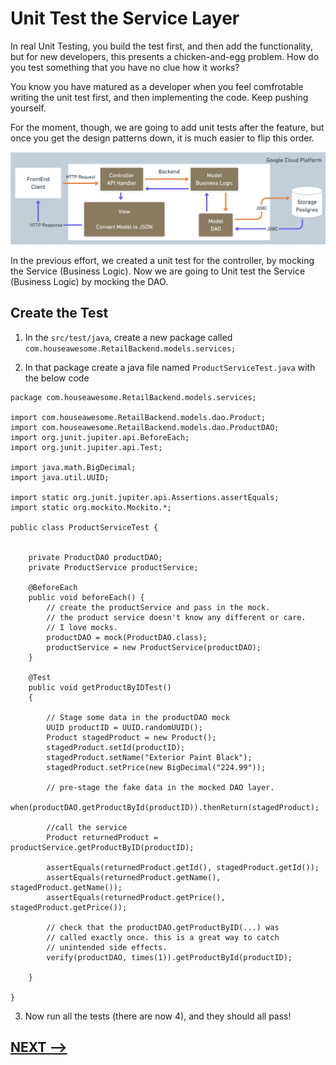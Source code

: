 # Unit Test the Service Layer

In real Unit Testing, you build the test first, and then add the functionality, but for new developers, this presents a chicken-and-egg problem.  How do you test something that you have no clue how it works?  

You know you have matured as a developer when you feel comfrotable writing the unit test first, and then implementing the code.  Keep pushing yourself. 

For the moment, though, we are going to add unit tests after the feature, but once you get the design patterns down, it is much easier to flip this order. 

![](12-backend-layers.png)

In the previous effort, we created a unit test for the controller, by mocking the Service (Business Logic).  Now we are going to Unit test the Service (Business Logic) by mocking the DAO. 


## Create the Test

1. In the `src/test/java`, create a new package called `com.houseawesome.RetailBackend.models.services;`

2. In that package create a java file named `ProductServiceTest.java` with the below code


```
package com.houseawesome.RetailBackend.models.services;

import com.houseawesome.RetailBackend.models.dao.Product;
import com.houseawesome.RetailBackend.models.dao.ProductDAO;
import org.junit.jupiter.api.BeforeEach;
import org.junit.jupiter.api.Test;

import java.math.BigDecimal;
import java.util.UUID;

import static org.junit.jupiter.api.Assertions.assertEquals;
import static org.mockito.Mockito.*;

public class ProductServiceTest {


    private ProductDAO productDAO;
    private ProductService productService;

    @BeforeEach
    public void beforeEach() {
        // create the productService and pass in the mock.
        // the product service doesn't know any different or care.
        // I love mocks.
        productDAO = mock(ProductDAO.class);
        productService = new ProductService(productDAO);
    }

    @Test
    public void getProductByIDTest()
    {

        // Stage some data in the productDAO mock
        UUID productID = UUID.randomUUID();
        Product stagedProduct = new Product();
        stagedProduct.setId(productID);
        stagedProduct.setName("Exterior Paint Black");
        stagedProduct.setPrice(new BigDecimal("224.99"));

        // pre-stage the fake data in the mocked DAO layer.
        when(productDAO.getProductById(productID)).thenReturn(stagedProduct);

        //call the service
        Product returnedProduct = productService.getProductByID(productID);

        assertEquals(returnedProduct.getId(), stagedProduct.getId());
        assertEquals(returnedProduct.getName(), stagedProduct.getName());
        assertEquals(returnedProduct.getPrice(), stagedProduct.getPrice());

        // check that the productDAO.getProductByID(...) was 
        // called exactly once. this is a great way to catch 
        // unintended side effects. 
        verify(productDAO, times(1)).getProductById(productID);

    }

}

```

3. Now run all the tests (there are now 4), and they should all pass! 


## [NEXT -->](20-you-are-now-a-jedi.md)